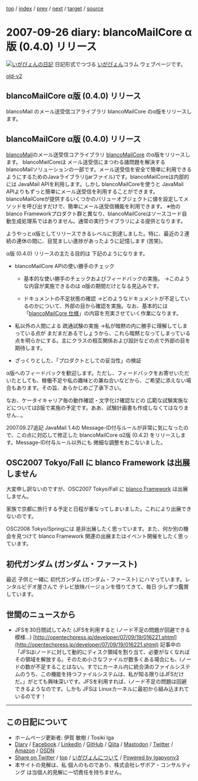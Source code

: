 [top](../index.html) 
 / [index](index.html) 
 / [prev](ig070917.html) 
 / [next](ig070927.html) 
 / [target](https://www.igapyon.jp/igapyon/diary/2007/ig070926.html) 
 / [source](https://github.com/igapyon/diary/blob/master/2007/ig070926.src.md) 

2007-09-26 diary: blancoMailCore α版 (0.4.0) リリース
=====================================================================================================
[![いがぴょんの日記](https://www.igapyon.jp/igapyon/diary/images/iga200306s.jpg "いがぴょん")](https://www.igapyon.jp/igapyon/diary/memo/memoigapyon.html) 日記形式でつづる [いがぴょん](https://www.igapyon.jp/igapyon/diary/memo/memoigapyon.html)コラム ウェブページです。

[old-v2](ig070926-orig.html)

## blancoMailCore α版 (0.4.0) リリース

blancoMail のメール送受信コアライブラリ blancoMailCore のα版をリリースします。


## blancoMailCore α版 (0.4.0) リリース

[blancoMail](https://www.igapyon.jp/blanco/blancomail.html)のメール送受信コアライブラリ [blancoMailCore](https://www.igapyon.jp/blanco/blancomailcore.html) のα版をリリースします。
blancoMailCoreは メール送受信にまつわる諸問題を解決する blancoMailソリューションの一部です。メール送受信を安全で簡単に利用できるようにするためのJavaライブラリ(jarファイル)です。blancoMailCoreは内部的には
JavaMail APIを利用します。しかし blancoMailCoreを使うと JavaMail APIよりもずっと簡単にメール送受信を利用することができます。blancoMailCoreが提供するいくつかのバリューオブジェクトに値を設定してメソッドを呼び出すだけで、簡単にメール送受信機能を利用できます。
      ※他の blanco Frameworkプロダクト群と異なり、blancoMailCoreはソースコード自動生成処理系ではありません。通常の実行ライブラリによる提供となります。

ようやっとα版としてリリースできるレベルに到達しました。特に、最近の２連続の連休の間に、目覚ましい進捗があったように記憶します (苦笑)。

α版 (0.4.0) リリースの主たる目的は 下記のようになります。

* blancoMailCore APIの使い勝手のチェック
  
  * 基本的な使い勝手のチェックおよびフィードバックの実施。
    →このような内容が実施できるのは α版の期間だけとなる見込みです。
    
  * ドキュメントの不足状態の確認
    →どのようなドキュメントが不足しているのかについて、外部の目から確認を実施。なお、基本的には「[blancoMailCore 仕様](http://cvs.sourceforge.jp/cgi-bin/viewcvs.cgi/*checkout*/blancofw/blancoMisc/doc/mail/blancoMailCoreSpec.doc)」の内容を充実させていく作業になります。
  

  
* 私以外の人間による 疏通試験の実施
  →私が暗黙の内に勝手に理解してしまっている点が まだまだあるでしょうから、これら暗黙となってしまっている点を明らかにする。主にクラスの相互関係および設計などの点で外部の目を期待します。
  
* ざっくりとした、「プロダクトとしての妥当性」の検証

α版へのフィードバックを歓迎します。ただし、フィードバックをお寄せいただいたとしても、稼働不足や私の趣味との兼ね合いなどから、ご希望に添えない場合もあります。その旨、あらかじめご了承下さい。

なお、ケータイキャリア毎の動作確認・文字化け確認などの 広範な試験実施などについてはβ版で実施の予定です。ああ、試験計画書も作成しなくてはなりません…。

2007.09.27追記 JavaMail 1.4の Message-ID付与ルールが非常に気になったので、この点に対応して修正した blancoMailCore α2版
(0.4.2) をリリースします。Message-ID付与ルール以外にも 微細な調整をおこないました。

## OSC2007 Tokyo/Fall に blanco Framework は出展しません

大変申し訳ないのですが、OSC2007 Tokyo/Fall に [blanco Framework](https://www.igapyon.jp/blanco/blanco.ja.html) は出展しません。

家族で京都に旅行する予定と日程が重なってしまいました。これにより出展できないのです。

OSC2008 Tokyo/Springには 是非出展したく思っています。また、何か別の機会を見つけて blanco Framework 関連の出展またはイベント開催をしたく思っています。

## 初代ガンダム (ガンダム・ファースト)

最近 子供と一緒に 初代ガンダム (ガンダム・ファースト) にハマっています。レンタルビデオ屋さんで テレビ放映バージョンを借りてきて、毎日 少しずつ鑑賞しています。

## 世間のニュースから

* JFSを30日間試してみた (JFSを利用すると iノード不足の問題が回避できる模様…)
  [http://opentechpress.jp/developer/07/09/19/016221.shtml](http://opentechpress.jp/developer/07/09/19/016221.shtml)
  記事中の「JFSはiノードに対して動的にディスク領域を割り当て、必要がなくなればその領域を解放する。そのため小さなファイルが数多くある場合にも、iノードの数が不足することはない。すでにカーネル内に統合済のファイルシステムのうち、この機能を持つファイルシステムは、私が知る限りはJFSだけだ。」がとても興味深いです。JFSを利用すれば、iノード不足の問題は回避できるようなのです。しかも JFSは Linuxカーネルに最初から組み込まれているのです！


----------------------------------------------------------------------------------------------------

## この日記について

* ホームページ更新者: 伊賀 敏樹 / Tosiki Iga
* [Diary](https://www.igapyon.jp/igapyon/diary/) / [Facebook](https://www.facebook.com/igapyon) / [LinkedIn](https://www.linkedin.com/in/toshikiiga) / [GitHub](https://github.com/igapyon) / [Qiita](https://qiita.com/igapyon) / [Mastodon](https://social.vivaldi.net/@igapyon) / [Twitter](https://twitter.com/ToshikiIga) / [Amazon](https://www.amazon.co.jp/%E4%BC%8A%E8%B3%80-%E6%95%8F%E6%A8%B9/e/B004LTQWCQ) / [OSDN](https://ja.osdn.net/users/iga/)
* [Share on Twitter](https://twitter.com/intent/tweet?hashtags=igapyon%2Cdiary%2C%E3%81%84%E3%81%8C%E3%81%B4%E3%82%87%E3%82%93&text=blancoMailCore+%CE%B1%E7%89%88+%280.4.0%29+%E3%83%AA%E3%83%AA%E3%83%BC%E3%82%B9&url=https%3A%2F%2Fwww.igapyon.jp%2Figapyon%2Fdiary%2F2007%2Fig070926.html) / [top](../index.html) / [いがぴょんについて](https://www.igapyon.jp/igapyon/diary/memo/memoigapyon.html) / [Powered by Igapyonv3](https://github.com/igapyon/igapyonv3)
* 本サイトの見解は、私 個人のものであり、株式会社レザボア・コンサルティング は当個人的見解に一切責任を持ちません。 
